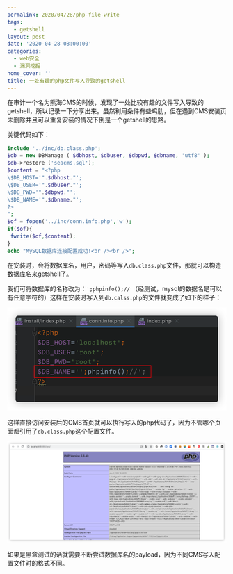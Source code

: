 ```yaml
---
permalink: 2020/04/28/php-file-write
tags:
  - getshell
layout: post
date: '2020-04-28 08:00:00'
categories:
  - web安全
  - 漏洞挖掘
home_cover: ''
title: 一处有趣的php文件写入导致的getshell
---
```


在审计一个名为熊海CMS的时候，发现了一处比较有趣的文件写入导致的getshell，所以记录一下分享出来。虽然利用条件有些鸡肋，但在遇到CMS安装页未删除并且可以重复安装的情况下倒是一个getshell的思路。


关键代码如下：


```php
include '../inc/db.class.php';
$db = new DBManage ( $dbhost, $dbuser, $dbpwd, $dbname, 'utf8' );
$db->restore ('seacms.sql');
$content = "<?php
\$DB_HOST='".$dbhost."';
\$DB_USER='".$dbuser."';
\$DB_PWD='".$dbpwd."';
\$DB_NAME='".$dbname."';
?>
";
$of = fopen('../inc/conn.info.php','w');
if($of){
 fwrite($of,$content);
}
echo "MySQL数据库连接配置成功!<br /><br />";

```


在安装时，会将数据库名，用户，密码等写入`db.class.php`文件，那就可以构造数据库名来getshell了。


我们可将数据库的名称改为：`';phpinfo();//`  （经测试，mysql的数据名是可以有任意字符的）这样在安装时写入到`db.calss.php`的文件就变成了如下的样子：


![2020%2004%2029%2014%2056%2038.png](../post_images/354f8586d053896e3a5f91c8226d6a38.png)


这样直接访问安装后的CMS首页就可以执行写入的php代码了，因为不管哪个页面都引用了`db.class.php`这个配置文件。


![2020%2004%2029%2015%2007%2038.png](../post_images/0599984e326a8e6ee7033a329e4d9cb1.png)


如果是黑盒测试的话就需要不断尝试数据库名的payload，因为不同CMS写入配置文件时的格式不同。

